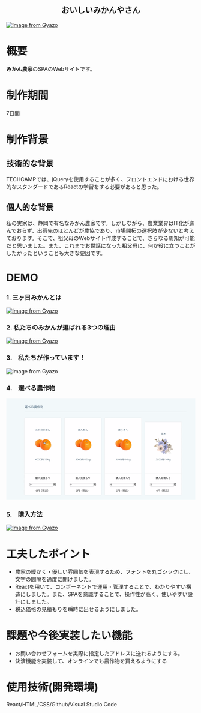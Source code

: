 <h2 align="center">おいしいみかんやさん</h2>

[![Image from Gyazo](https://i.gyazo.com/b92baf8ccd183963de24e438338f3fc4.jpg)](https://gyazo.com/b92baf8ccd183963de24e438338f3fc4)

# 概要
**みかん農家**のSPAのWebサイトです。

# 制作期間
7日間

# 制作背景
## 技術的な背景
TECHCAMPでは、jQueryを使用することが多く、フロントエンドにおける世界的なスタンダードであるReactの学習をする必要があると思った。

## 個人的な背景
私の実家は、静岡で有名なみかん農家です。しかしながら、農業業界はIT化が進んでおらず、出荷先のほとんどが農協であり、市場開拓の選択肢が少ないと考えております。そこで、祖父母のWebサイト作成することで、さらなる周知が可能だと思いました。また、これまでお世話になった祖父母に、何か役に立つことがしたかったということも大きな要因です。

# DEMO

### 1. 三ヶ日みかんとは

[![Image from Gyazo](https://i.gyazo.com/49d681f79d7cfe5571f929bd2ef2edf5.png)](https://gyazo.com/49d681f79d7cfe5571f929bd2ef2edf5)

### 2. 私たちのみかんが選ばれる3つの理由

[![Image from Gyazo](https://i.gyazo.com/469899fd57eb7df1452d4406de787b16.png)](https://gyazo.com/469899fd57eb7df1452d4406de787b16)

### 3.　私たちが作っています！

![Image from Gyazo](a58669b3a23ccf3efc55b919eca9bc0e.gif)

### 4.　選べる農作物

![Image from Gyazo](978046c59f1196bec81f2748a704a4bc.gif)

### 5.　購入方法

[![Image from Gyazo](https://i.gyazo.com/e4d7d97c47f3ded1156aecb90b15038d.png)](https://gyazo.com/e4d7d97c47f3ded1156aecb90b15038d)

# 工夫したポイント
- 農家の暖かく・優しい雰囲気を表現するため、フォントを丸ゴシックにし、文字の間隔を適度に開けました。
- Reactを用いて、コンポーネントで運用・管理することで、わかりやすい構造にしました。また、SPAを意識することで、操作性が高く、使いやすい設計にしました。
- 税込価格の見積もりを瞬時に出せるようにしました。

# 課題や今後実装したい機能
- お問い合わせフォームを実際に指定したアドレスに送れるようにする。
- 決済機能を実装して、オンラインでも農作物を買えるようにする

# 使用技術(開発環境)
React/HTML/CSS/Github/Visual Studio Code
